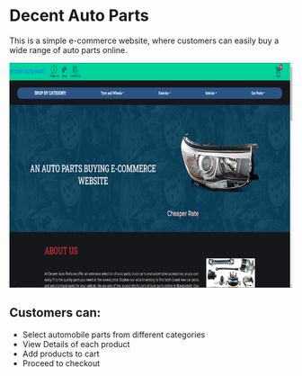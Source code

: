 # Decent Auto Parts
This is a simple e-commerce website, where customers can easily buy a wide range of auto parts online.

<img src="assets/images/website-images/Image.png" height="400" width="600">

## Customers can:

- Select automobile parts from different categories
- View Details of each product
- Add products to cart
- Proceed to checkout
